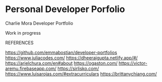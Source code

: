 # Personal Developer Porfolio
Charlie Mora Developer Portfolio

Work in progress

REFERENCES


https://github.com/emmabostian/developer-portfolios
https://www.juliacodes.com/
https://dheerajgupta.netlify.app/#/
https://arielchura.com/en#about
https://ogaston.com/
https://victor-aremu.firebaseapp.com/
https://sirlisko.com/
https://www.luisarojas.com/#extracurriculars
https://brittanychiang.com/
